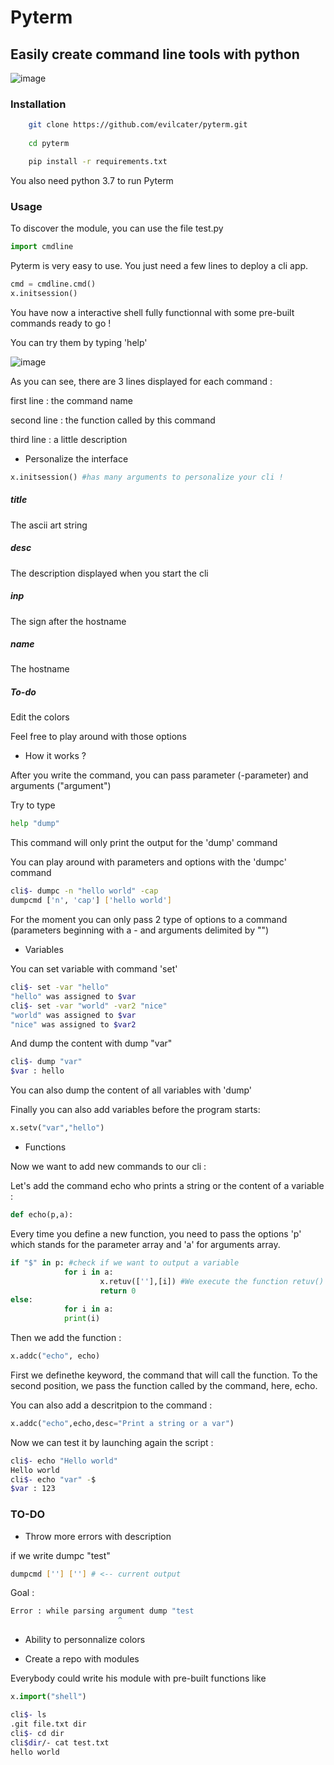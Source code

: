 # Pyterm

## Easily create command line tools with python 

![image](https://user-images.githubusercontent.com/40965674/129588360-42005246-9cc9-49c1-afc3-01f376bf5ab3.png)

### Installation

```bash
    git clone https://github.com/evilcater/pyterm.git
    
    cd pyterm

    pip install -r requirements.txt
```
You also need python 3.7 to run Pyterm

### Usage

To discover the module, you can use the file test.py

```python
import cmdline
```
Pyterm is very easy to use. You just need a few lines to deploy a cli app.

```python
cmd = cmdline.cmd()
x.initsession()
```
You have now a interactive shell fully functionnal with some pre-built commands ready to go !

You can try them by typing 'help'

![image](https://user-images.githubusercontent.com/40965674/129593236-098540b8-53f2-4dc9-88f5-6e020cbaff06.png)

As you can see, there are 3 lines displayed for each command :

first line : the command name

second line : the function called by this command

third line : a little description

- Personalize the interface

```python
x.initsession() #has many arguments to personalize your cli !
```
##### title

The ascii art string 

##### desc

The description displayed when you start the cli 

##### inp

The sign after the hostname

##### name

The hostname

##### To-do

Edit the colors

Feel free to play around with those options

- How it works ?

After you write the command, you can pass parameter (-parameter) and arguments ("argument") 

Try to type 
       
```bash 
help "dump"
```
This command will only print the output for the 'dump' command

You can play around with parameters and options with the 'dumpc' command

```bash
cli$- dumpc -n "hello world" -cap
dumpcmd ['n', 'cap'] ['hello world']
```
For the moment you can only pass 2 type of options to a command (parameters beginning with a - and arguments delimited by "")

- Variables

You can set variable with command 'set'

```bash
cli$- set -var "hello"
"hello" was assigned to $var
cli$- set -var "world" -var2 "nice"
"world" was assigned to $var
"nice" was assigned to $var2
```
And dump the content with dump "var"
        
```bash
cli$- dump "var"
$var : hello
```
You can also dump the content of all variables with 'dump'

Finally you can also add variables before the program starts:

```python
x.setv("var","hello")
```
- Functions

Now we want to add new commands to our cli :

Let's add the command echo who prints a string or the content of a variable :

```python
def echo(p,a):
```
Every time you define a new function, you need to pass the options 'p' which stands for the parameter array and 'a' for arguments array.

```python
if "$" in p: #check if we want to output a variable
            for i in a:
	                x.retuv([''],[i]) #We execute the function retuv() used by the command dump
	                return 0
else:
            for i in a:
			print(i)
```
Then we add the function :

```python
x.addc("echo", echo)
```
First we definethe keyword, the command that will call the function.
To the second position, we pass the function called by the command, here, echo.

You can also add a descritpion to the command :

```python
x.addc("echo",echo,desc="Print a string or a var")
```
Now we can test it by launching again the script :

```bash
cli$- echo "Hello world"
Hello world
cli$- echo "var" -$
$var : 123
```
### TO-DO

- Throw more errors with description

if we write dumpc "test" 

```bash	
dumpcmd [''] [''] # <-- current output
```
Goal :

```bash
Error : while parsing argument dump "test
			            ^
```
- Ability to personnalize colors

- Create a repo with modules

Everybody could write his module with pre-built functions like

```python
x.import("shell")
```
```bash
cli$- ls
.git file.txt dir
cli$- cd dir
cli$dir/- cat test.txt 
hello world
```
